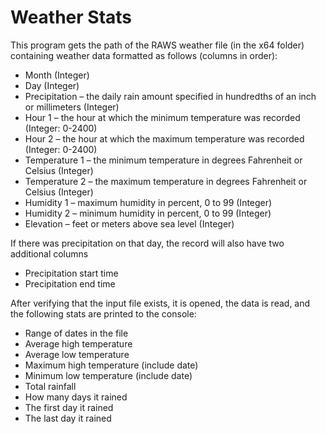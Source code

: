 # Weather Stats
This program gets the path of the RAWS weather file (in the x64 folder) containing weather data formatted
as follows (columns in order):
- Month (Integer)
- Day (Integer) 
- Precipitation – the daily rain amount specified in hundredths of an inch or millimeters (Integer)
- Hour 1 – the hour at which the minimum temperature was recorded (Integer: 0-2400) 
- Hour 2 – the hour at which the maximum temperature was recorded (Integer: 0-2400) 
- Temperature 1 – the minimum temperature in degrees Fahrenheit or Celsius (Integer) 
- Temperature 2 – the maximum temperature in degrees Fahrenheit or Celsius (Integer) 
- Humidity 1 – maximum humidity in percent, 0 to 99 (Integer) 
- Humidity 2 – minimum humidity in percent, 0 to 99 (Integer) 
- Elevation – feet or meters above sea level (Integer)

If there was precipitation on that day, the record will also have two additional columns

- Precipitation start time
- Precipitation end time

After verifying that the input file exists, it is opened, the data is read, and the following stats are printed to the console:
- Range of dates in the file
- Average high temperature
- Average low temperature
- Maximum high temperature (include date)
- Minimum low temperature (include date)
- Total rainfall
- How many days it rained
- The first day it rained
- The last day it rained
